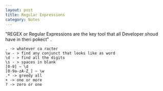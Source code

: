 ```yaml
---
layout: post
title: Regular Expressions
category: Notes
---
```


"REGEX or Regular Expressions are the key tool that all Developer shoud have in theri pokect" .

```
. -> whatever ca racter
\w - > find any conjunct that looks like as word
\d - > find all the digits
\s - > spaces in blank
[0-9] ~ \d
[0-9a-zA-Z_] ~ \w
.* -> greedy all
+ -> one or more
? -> zero or one
```
<!--stackedit_data:
eyJoaXN0b3J5IjpbLTM1MzY5NTQ5NSwtNjA1MTE5MTA0XX0=
-->